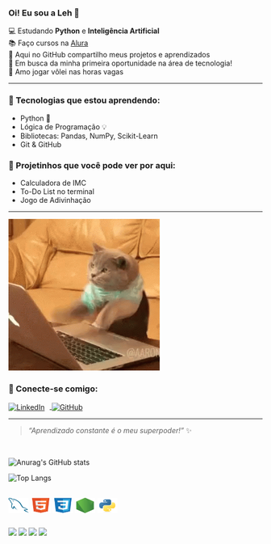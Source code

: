 ### Oi! Eu sou a Leh 👋

💻 Estudando **Python** e **Inteligência Artificial**  
📚 Faço cursos na [Alura](https://www.alura.com.br)  
📁 Aqui no GitHub compartilho meus projetos e aprendizados  
🚀 Em busca da minha primeira oportunidade na área de tecnologia!  
🏐 Amo jogar vôlei nas horas vagas

---

### 🚀 Tecnologias que estou aprendendo:

- Python 🐍  
- Lógica de Programação 💡  
- Bibliotecas: Pandas, NumPy, Scikit-Learn  
- Git & GitHub

### 📌 Projetinhos que você pode ver por aqui:

- Calculadora de IMC  
- To-Do List no terminal  
- Jogo de Adivinhação  

---

![Descrição do GIF](gatinho%20fofo.gif)


### 🤝 Conecte-se comigo:

<a href="https://www.linkedin.com/in/leticia-corain-6198bb23b/" target="_blank">
  <img src="https://cdn.jsdelivr.net/gh/devicons/devicon/icons/linkedin/linkedin-original.svg" alt="LinkedIn" width="40" height="30" style="vertical-align:middle; margin-right:10px;">
</a>

<a href="https://github.com/Leh6201" target="_blank">
  <img src="https://github.githubassets.com/images/modules/logos_page/GitHub-Mark.png" alt="GitHub" width="30" height="30" style="vertical-align:middle; margin-right:10px;">
</a>

---
> _“Aprendizado constante é o meu superpoder!”_ ✨

</br>

![Anurag's GitHub stats](https://github-readme-stats.vercel.app/api?username=Leh6201&show_icons=true&theme=radical)

![Top Langs](https://github-readme-stats.vercel.app/api/top-langs/?username=anuraghazra&layout=compact&theme=radical)

<div style="display: inline_block"><br>

  <img align="center" alt="Leh-mysql" height="30" width="40" src="https://raw.githubusercontent.com/devicons/devicon/master/icons/mysql/mysql-original.svg">
  <img align="center" alt="Leh-HTML" height="30" width="40" src="https://raw.githubusercontent.com/devicons/devicon/master/icons/html5/html5-original.svg">
  <img align="center" alt="Leh-CSS" height="30" width="40" src="https://raw.githubusercontent.com/devicons/devicon/master/icons/css3/css3-original.svg">
  <img align="center" alt="Leh-node" height="30" width="40" src="https://raw.githubusercontent.com/devicons/devicon/master/icons/nodejs/nodejs-original.svg">
  <img align="center" alt="Leh-python" height="30" width="40" src="https://raw.githubusercontent.com/devicons/devicon/master/icons/python/python-original.svg">
</div>

  ##
  
 
<div> 
  <a href="" target="_blank"><img src="https://img.shields.io/badge/-Instagram-%23E4405F?style=for-the-badge&logo=instagram&logoColor=white" target="_blank"></a> 
 <a href="" target="_blank"><img src="https://img.shields.io/badge/Discord-7289DA?style=for-the-badge&logo=discord&logoColor=white" target="_blank"></a> 
  <a href = ""><img src="https://img.shields.io/badge/-Gmail-%23333?style=for-the-badge&logo=gmail&logoColor=white" target="_blank"></a>
  <a href="https://www.linkedin.com/in/leticia-corain-6198bb23b/" target="_blank"><img src="https://img.shields.io/badge/-LinkedIn-%230077B5?style=for-the-badge&logo=linkedin&logoColor=white" target="_blank"></a> 
  
</div>


